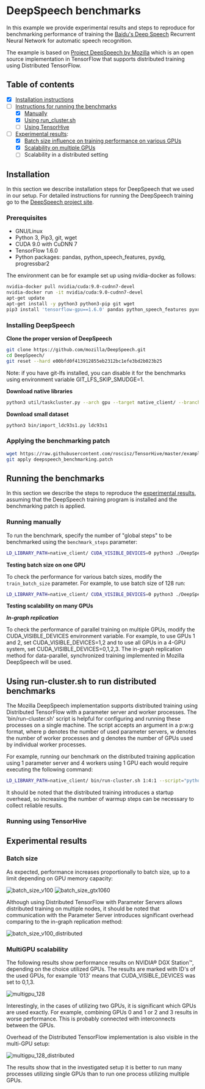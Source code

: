 # DeepSpeech benchmarks

In this example we provide experimental results and steps to reproduce for benchmarking performance of training the
[Baidu's Deep Speech](https://arxiv.org/abs/1412.5567) Recurrent Neural Network for automatic speech recognition.

The example is based on [Project DeepSpeech by Mozilla](https://github.com/mozilla/DeepSpeech) which is an open source
implementation in TensorFlow that supports distributed training using Distributed TensorFlow.

## Table of contents
- [x] [Installation instructions](#installation)
- [ ] [Instructions for running the benchmarks](#running-the-benchmarks)
  - [x] [Manually](#running-manually)
  - [x] [Using run_cluster.sh](#using-runcluster.sh-to-run-distributed-benchmarks)
  - [ ] [Using TensorHive](#running-using-tensorhive)
- [ ] [Experimental results](#experimental-results):
  - [x] [Batch size influence on training performance on various GPUs](#batch-size)
  - [x] [Scalability on multiple GPUs](#multigpu-scalability)
  - [ ] Scalability in a distributed setting

## Installation

In this section we describe installation steps for DeepSpeech that we used in our setup.
For detailed instructions for running the DeepSpeech training go to the
[DeepSpeech project site](https://github.com/mozilla/DeepSpeech).

### Prerequisites

* GNU/Linux
* Python 3, Pip3, git, wget
* CUDA 9.0 with CuDNN 7
* TensorFlow 1.6.0
* Python packages: pandas, python_speech_features, pyxdg, progressbar2

The environment can be for example set up using nvidia-docker as follows:

```bash
nvidia-docker pull nvidia/cuda:9.0-cudnn7-devel
nvidia-docker run -it nvidia/cuda:9.0-cudnn7-devel
apt-get update
apt-get install -y python3 python3-pip git wget
pip3 install 'tensorflow-gpu==1.6.0' pandas python_speech_features pyxdg progressbar2 scipy
```

### Installing DeepSpeech

**Clone the proper version of DeepSpeech**
```bash
git clone https://github.com/mozilla/DeepSpeech.git
cd DeepSpeech/
git reset --hard e00bfd0f413912855eb2312bc1efe3bd2b023b25
```
Note: if you have git-lfs installed, you can disable it for the benchmarks using environment variable GIT_LFS_SKIP_SMUDGE=1.

**Download native libraries**
```bash
python3 util/taskcluster.py --arch gpu --target native_client/ --branch=v0.2.0
```

**Download small dataset**
```bash
python3 bin/import_ldc93s1.py ldc93s1
```

### Applying the benchmarking patch

```bash
wget https://raw.githubusercontent.com/roscisz/TensorHive/master/examples/deepspeech/deepspeech_benchmarking.patch
git apply deepspeech_benchmarking.patch
```

## Running the benchmarks

In this section we describe the steps to reproduce the [experimental results](#experimental-results),
assuming that the DeepSpeech training program is installed and the benchmarking patch is applied.

### Running manually

To run the benchmark, specify the number of "global steps" to be benchmarked using the `benchmark_steps` parameter:

```bash
LD_LIBRARY_PATH=native_client/ CUDA_VISIBLE_DEVICES=0 python3 ./DeepSpeech.py --train_files=ldc93s1/ldc93s1.csv --dev_files=ldc93s1/ldc93s1.csv --test_files=ldc93s1/ldc93s1.csv --log_level=3 --benchmark_steps=10
```

**Testing batch size on one GPU**

To check the performance for various batch sizes, modify the `train_batch_size` parameter. For example, to use batch size of 128 run:

```bash
LD_LIBRARY_PATH=native_client/ CUDA_VISIBLE_DEVICES=0 python3 ./DeepSpeech.py --train_files=ldc93s1/ldc93s1.csv --dev_files=ldc93s1/ldc93s1.csv --test_files=ldc93s1/ldc93s1.csv --log_level=3 --benchmark_steps=10 --train_batch_size=128
```
**Testing scalability on many GPUs**

***In-graph replication***

To check the performance of parallel training on multiple GPUs, modify the CUDA_VISIBLE_DEVICES environment variable.
For example, to use GPUs 1 and 2, set CUDA_VISIBLE_DEVICES=1,2 and to use all GPUs in a 4-GPU system, set
CUDA_VISIBLE_DEVICES=0,1,2,3. The in-graph replication method for data-parallel, synchronized training implemented in
Mozilla DeepSpeech will be used.

## Using run-cluster.sh to run distributed benchmarks

The Mozilla DeepSpeech implementation supports distributed training using Distributed TensorFlow with a
parameter server and worker processes. The 'bin/run-cluster.sh' script is helpful for configuring and running
these processes on a single machine. The script accepts an argument in a p:w:g format, where p denotes the 
number of used parameter servers, w denotes the number of worker processes and g denotes the number of
GPUs used by individual worker processes.

For example, running our benchmark on the distributed training
application using 1 parameter server and 4 workers using 1 GPU each would require executing the following command:

```bash
LD_LIBRARY_PATH=native_client/ bin/run-cluster.sh 1:4:1 --script="python3 DeepSpeech.py" --train_files=ldc93s1/ldc93s1.csv --dev_files=ldc93s1/ldc93s1.csv --test_files=ldc93s1/ldc93s1.csv --train_batch_size=64 --epoch=1000 --benchmark_warmup_steps=10 --benchmark_steps=10 --log_level=3 --noshow_progressbar
```

It should be noted that the distributed training introduces a startup overhead, so increasing the number of
warmup steps can be necessary to collect reliable results.

### Running using TensorHive

## Experimental results

### Batch size

As expected, performance increases proportionally to batch size, up to a limit depending on GPU memory capacity:  

![batch_size_v100](https://raw.githubusercontent.com/roscisz/TensorHive/master/examples/deepspeech/img/batch_size_v100.png)
![batch_size_gtx1060](https://raw.githubusercontent.com/roscisz/TensorHive/master/examples/deepspeech/img/batch_size_gtx1060.png)

Although using Distributed TensorFlow with Parameter Servers allows distributed training on multiple nodes, it
should be noted that communication with the Parameter Server introduces significant overhead comparing to the
in-graph replication method:  

![batch_size_v100_distributed](https://raw.githubusercontent.com/roscisz/TensorHive/master/examples/deepspeech/img/batch_size_v100_distributed.png)

### MultiGPU scalability

The following results show performance results on NVIDIA® DGX Station™, depending on the choice utilized GPUs. The
results are marked with ID's of the used GPUs, for example '013' means that CUDA_VISIBLE_DEVICES was set to 0,1,3.

![multigpu_128](https://raw.githubusercontent.com/roscisz/TensorHive/master/examples/deepspeech/img/multigpu_128.png)

Interestingly, in the cases of utilizing two GPUs, it is significant which GPUs are used exactly. For example,
combining GPUs 0 and 1 or 2 and 3 results in worse performance. This is probably connected with interconnects between
the GPUs.

Overhead of the Distributed TensorFlow implementation is also visible in the multi-GPU setup:

![multigpu_128_distributed](https://raw.githubusercontent.com/roscisz/TensorHive/master/examples/deepspeech/img/multigpu_128_distributed.png)

The results show that in the investigated setup it is better to run many processes utilizing single GPUs than 
to run one process utilizing multiple GPUs. 
